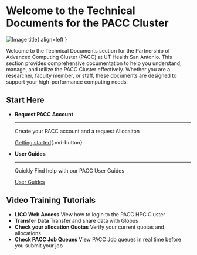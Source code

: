 # Welcome to the Technical Documents for the PACC Cluster

![Image title](https://eso.uthscsa.edu/sites/eso/files/inline-images/pacc1_0_0.png){ align=left }

Welcome to the Technical Documents section for the Partnership of Advanced Computing Cluster (PACC) at UT Health San Antonio. This section provides comprehensive documentation to help you understand, manage, and utilize the PACC Cluster effectively. Whether you are a researcher, faculty member, or staff, these documents are designed to support your high-performance computing needs.


## Start Here

<div class="grid cards" markdown>

-   __Request PACC Account__

    ---

    Create your PACC account and a request Allocaiton 

    [Getting started](started/started.md){.md-button}

-   __User Guides__

    ---

    Quickly Find help with our PACC User Guides 

    [User Guides](started/started.md)



</div>

## Video Training Tutorials

<div class="grid cards" markdown>

- __LICO Web Access__ View how to login to the PACC HPC Cluster
- __Transfer Data__ Transfer and share data with Globus
- __Check your allocation Quotas__ Verify your current quotas and allocations
- __Check PACC Job Queues__ View PACC Job queues in real time before you submit your job


</div>